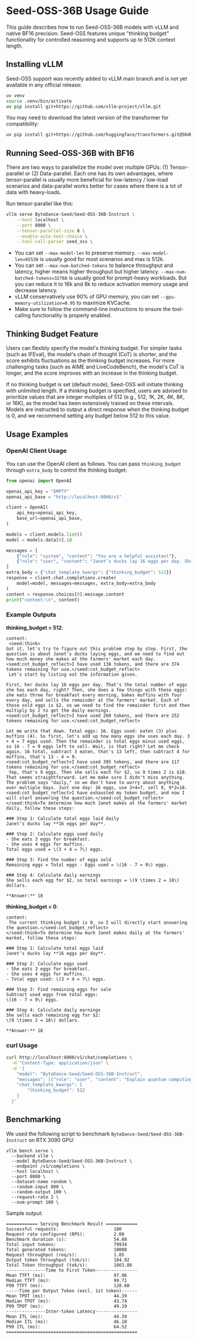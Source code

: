 # Seed-OSS-36B Usage Guide

This guide describes how to run Seed-OSS-36B models with vLLM and native BF16 precision. Seed-OSS features unique "thinking budget" functionality for controlled reasoning and supports up to 512K context length.

## Installing vLLM

Seed-OSS support was recently added to vLLM main branch and is not yet available in any official release:

```bash
uv venv
source .venv/bin/activate
uv pip install git+https://github.com/vllm-project/vllm.git
```

You may need to download the latest version of the transformer for compatibility:

```bash
uv pip install git+https://github.com/huggingface/transformers.git@56d68c6706ee052b445e1e476056ed92ac5eb383
```

## Running Seed-OSS-36B with BF16

There are two ways to parallelize the model over multiple GPUs: (1) Tensor-parallel or (2) Data-parallel. Each one has its own advantages, where tensor-parallel is usually more beneficial for low-latency / low-load scenarios and data-parallel works better for cases where there is a lot of data with heavy-loads.

Run tensor-parallel like this:

```bash
vllm serve ByteDance-Seed/Seed-OSS-36B-Instruct \
    --host localhost \
    --port 8000 \
    --tensor-parallel-size 8 \
    --enable-auto-tool-choice \
    --tool-call-parser seed_oss \
```

* You can set `--max-model-len` to preserve memory. `--max-model-len=65536` is usually good for most scenarios and max is 512k.
* You can set `--max-num-batched-tokens` to balance throughput and latency, higher means higher throughput but higher latency. `--max-num-batched-tokens=32768` is usually good for prompt-heavy workloads. But you can reduce it to 16k and 8k to reduce activation memory usage and decrease latency.
* vLLM conservatively use 90% of GPU memory, you can set `--gpu-memory-utilization=0.95` to maximize KVCache.
* Make sure to follow the command-line instructions to ensure the tool-calling functionality is properly enabled.

## Thinking Budget Feature

Users can flexibly specify the model's thinking budget. For simpler tasks (such as IFEval), the model's chain of thought (CoT) is shorter, and the score exhibits fluctuations as the thinking budget increases. For more challenging tasks (such as AIME and LiveCodeBench), the model's CoT is longer, and the score improves with an increase in the thinking budget.

If no thinking budget is set (default mode), Seed-OSS will initiate thinking with unlimited length. If a thinking budget is specified, users are advised to prioritize values that are integer multiples of 512 (e.g., 512, 1K, 2K, 4K, 8K, or 16K), as the model has been extensively trained on these intervals. Models are instructed to output a direct response when the thinking budget is 0, and we recommend setting any budget below 512 to this value.

## Usage Examples

### OpenAI Client Usage

You can use the OpenAI client as follows. You can pass `thinking_budget` through `extra_body` to control the thinking budget:

```python
from openai import OpenAI

openai_api_key = "EMPTY"
openai_api_base = "http://localhost:8000/v1"

client = OpenAI(
    api_key=openai_api_key,
    base_url=openai_api_base,
)

models = client.models.list()
model = models.data[0].id

messages = [
    {"role": "system", "content": "You are a helpful assistant"},
    {"role": "user", "content": "Janet’s ducks lay 16 eggs per day. She eats three for breakfast every morning and bakes muffins for her friends every day with four. She sells the remainder at the farmers' market daily for $2 per fresh duck egg. How much in dollars does she make every day at the farmers' market?"}
]
extra_body = {"chat_template_kwargs": {"thinking_budget": 512}}
response = client.chat.completions.create(
    model=model, messages=messages, extra_body=extra_body
)
content = response.choices[0].message.content
print("content:\n", content)
```

### Example Outputs

**thinking_budget = 512**:
```
content:
 <seed:think>
Got it, let's try to figure out this problem step by step. First, the question is about Janet's ducks laying eggs, and we need to find out how much money she makes at the farmers' market each day. 
<seed:cot_budget_reflect>I have used 138 tokens, and there are 374 tokens remaining for use.</seed:cot_budget_reflect>
 Let's start by listing out the information given. 

First, her ducks lay 16 eggs per day. That's the total number of eggs she has each day, right? Then, she does a few things with these eggs: she eats three for breakfast every morning, bakes muffins with four every day, and sells the remainder at the farmers' market. Each of those sold eggs is $2, so we need to find the remainder first and then multiply by 2 to get the daily earnings.
<seed:cot_budget_reflect>I have used 260 tokens, and there are 252 tokens remaining for use.</seed:cot_budget_reflect>

Let me write that down. Total eggs: 16. Eggs used: eaten (3) plus muffins (4). So first, let's add up how many eggs she uses each day. 3 + 4 = 7 eggs used. Then the remainder is total eggs minus used eggs, so 16 - 7 = 9 eggs left to sell. Wait, is that right? Let me check again. 16 total, subtract 3 eaten, that's 13 left, then subtract 4 for muffins, that's 13 - 4 = 9.
<seed:cot_budget_reflect>I have used 395 tokens, and there are 117 tokens remaining for use.</seed:cot_budget_reflect>
 Yep, that's 9 eggs. Then she sells each for $2, so 9 times 2 is $18. That seems straightforward. Let me make sure I didn't miss anything. The problem says "daily," so we don't have to worry about anything over multiple days. Just one day: 16 eggs, use 3+4=7, sell 9, 9*2=18.
<seed:cot_budget_reflect>I have exhausted my token budget, and now I will start answering the question.</seed:cot_budget_reflect>
</seed:think>To determine how much Janet makes at the farmers' market daily, follow these steps:

### Step 1: Calculate total eggs laid daily  
Janet’s ducks lay **16 eggs per day**.

### Step 2: Calculate eggs used daily  
- She eats 3 eggs for breakfast.  
- She uses 4 eggs for muffins.  
Total eggs used = \(3 + 4 = 7\) eggs.

### Step 3: Find the number of eggs sold  
Remaining eggs = Total eggs - Eggs used = \(16 - 7 = 9\) eggs.

### Step 4: Calculate daily earnings  
She sells each egg for $2, so total earnings = \(9 \times 2 = 18\) dollars.

**Answer:** 18
```

**thinking_budget = 0**:
```
content:
 The current thinking budget is 0, so I will directly start answering the question.</seed:cot_budget_reflect>
</seed:think>To determine how much Janet makes daily at the farmers' market, follow these steps:

### Step 1: Calculate total eggs laid  
Janet’s ducks lay **16 eggs per day**.

### Step 2: Calculate eggs used  
- She eats 3 eggs for breakfast.  
- She uses 4 eggs for muffins.  
- Total eggs used: \(3 + 4 = 7\) eggs.  

### Step 3: Find remaining eggs for sale  
Subtract used eggs from total eggs:  
\(16 - 7 = 9\) eggs.  

### Step 4: Calculate daily earnings  
She sells each remaining egg for $2:  
\(9 \times 2 = 18\) dollars.  

**Answer:** 18
```

### curl Usage

```bash
curl http://localhost:8000/v1/chat/completions \
  -H "Content-Type: application/json" \
  -d '{
    "model": "ByteDance-Seed/Seed-OSS-36B-Instruct",
    "messages": [{"role": "user", "content": "Explain quantum computing"}],
    "chat_template_kwargs": {
    	"thinking_budget": 512
    }
  }'
```

## Benchmarking

We used the following script to benchmark `ByteDance-Seed/Seed-OSS-36B-Instruct` on RTX 3090 GPU:

```
vllm bench serve \
  --backend vllm \
  --model ByteDance-Seed/Seed-OSS-36B-Instruct \
  --endpoint /v1/completions \
  --host localhost \
  --port 8000 \
  --dataset-name random \
  --random-input 800 \
  --random-output 100 \
  --request-rate 2 \
  --num-prompt 100 \
```

Sample output:

```
============ Serving Benchmark Result ============
Successful requests:                     100       
Request rate configured (RPS):           2.00      
Benchmark duration (s):                  54.08     
Total input tokens:                      79934     
Total generated tokens:                  10000     
Request throughput (req/s):              1.85      
Output token throughput (tok/s):         184.92    
Total Token throughput (tok/s):          1663.06   
---------------Time to First Token----------------
Mean TTFT (ms):                          97.96     
Median TTFT (ms):                        99.71     
P99 TTFT (ms):                           128.60    
-----Time per Output Token (excl. 1st token)------
Mean TPOT (ms):                          44.39     
Median TPOT (ms):                        43.74     
P99 TPOT (ms):                           49.19     
---------------Inter-token Latency----------------
Mean ITL (ms):                           44.39     
Median ITL (ms):                         46.18     
P99 ITL (ms):                            64.52     
==================================================
```